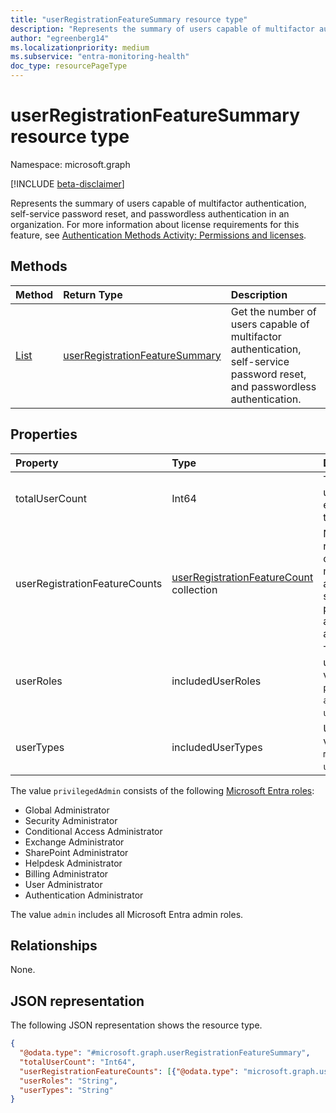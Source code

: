 ```yaml
---
title: "userRegistrationFeatureSummary resource type"
description: "Represents the summary of users capable of multifactor authentication, self-service password reset, and passwordless authentication in an organization."
author: "egreenberg14"
ms.localizationpriority: medium
ms.subservice: "entra-monitoring-health"
doc_type: resourcePageType
---
```


# userRegistrationFeatureSummary resource type

Namespace: microsoft.graph

[!INCLUDE [beta-disclaimer](../../includes/beta-disclaimer.md)]

Represents the summary of users capable of multifactor authentication, self-service password reset, and passwordless authentication in an organization. For more information about license requirements for this feature, see [Authentication Methods Activity: Permissions and licenses](/entra/identity/authentication/howto-authentication-methods-activity#permissions-and-licenses).

## Methods

| Method       | Return Type | Description |
|:-------------|:------------|:------------|
| [List](../api/authenticationmethodsroot-usersregisteredbyfeature.md) | [userRegistrationFeatureSummary](../resources/userregistrationfeaturesummary.md) | Get the number of users capable of multifactor authentication, self-service password reset, and passwordless authentication. |

## Properties

|Property|Type|Description|
|:---|:---|:---|
|totalUserCount|Int64|Total number of users accounts, excluding those that are blocked.|
|userRegistrationFeatureCounts|[userRegistrationFeatureCount](../resources/userregistrationfeaturecount.md) collection|Number of users registered or capable for multifactor authentication, self-service password reset, and passwordless authentication.|
|userRoles|includedUserRoles|The role type of the user. Possible values are: `all`, `privilegedAdmin`, `admin`, `user`, `unknownFutureValue`.|
|userTypes|includedUserTypes|User type. Possible values are: `all`, `member`, `guest`, `unknownFutureValue`.|

The value `privilegedAdmin` consists of the following [Microsoft Entra roles](/entra/identity/role-based-access-control/permissions-reference?toc=%2Fgraph%2Ftoc.json):

* Global Administrator
* Security Administrator
* Conditional Access Administrator
* Exchange Administrator
* SharePoint Administrator
* Helpdesk Administrator
* Billing Administrator
* User Administrator
* Authentication Administrator

The value `admin` includes all Microsoft Entra admin roles.

## Relationships

None.

## JSON representation

The following JSON representation shows the resource type.
<!-- {
  "blockType": "resource",
  "@odata.type": "microsoft.graph.userRegistrationFeatureSummary"
}
-->
``` json
{
  "@odata.type": "#microsoft.graph.userRegistrationFeatureSummary",
  "totalUserCount": "Int64",
  "userRegistrationFeatureCounts": [{"@odata.type": "microsoft.graph.userRegistrationFeatureCount"}],
  "userRoles": "String",
  "userTypes": "String"
}
```
